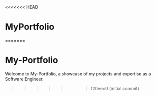 <<<<<<< HEAD
# MyPortfolio
=======
# My-Portfolio

Welcome to My-Portfolio, a showcase of my projects and expertise as a Software Engineer.
>>>>>>> f20eec0 (initial commit)
